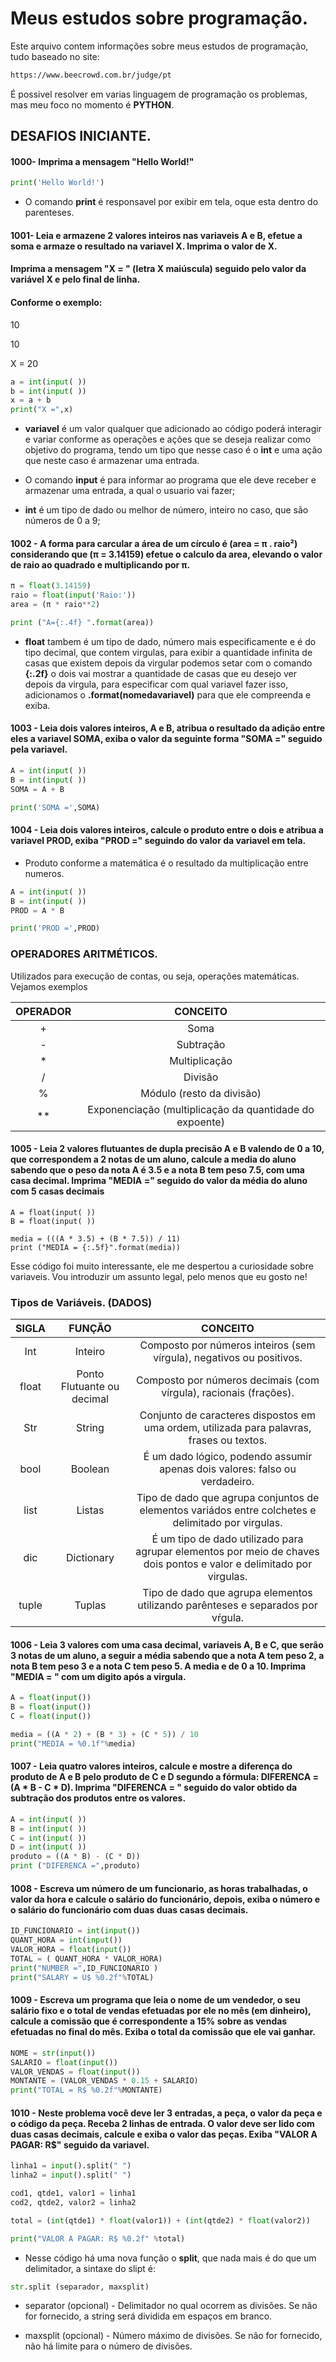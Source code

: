 # Meus estudos sobre programação.

Este arquivo contem informações sobre meus estudos de programação, tudo baseado no site:

```html
https://www.beecrowd.com.br/judge/pt
```

É possivel resolver em varias linguagem de programação os problemas, mas meu foco no momento é **PYTHON**.


## DESAFIOS INICIANTE.


#### 1000- Imprima a mensagem "Hello World!"

```python
print('Hello World!')
```

- O comando **print** é responsavel por exibir em tela, oque esta dentro do parenteses.

#### 1001- Leia e armazene 2 valores inteiros nas variaveis A e B, efetue a soma e armaze o resultado na variavel X. Imprima o valor de X. 


#### Imprima a mensagem "X = " (letra X maiúscula) seguido pelo valor da variável X e pelo final de linha. 


#### Conforme o exemplo:

10

10

X = 20


```python
a = int(input( ))
b = int(input( ))
x = a + b
print("X =",x) 
```
- **variavel** é um valor qualquer que adicionado ao código poderá interagir e variar conforme as operações e ações que se deseja realizar como objetivo do programa, tendo um tipo que nesse caso é o **int** e uma ação que neste caso é armazenar uma entrada. 
- O comando **input** é para informar ao programa que ele deve receber e armazenar uma entrada, a qual o usuario vai fazer;

- **int** é um tipo de dado ou melhor de número, inteiro no caso, que são números de 0 a 9;


#### 1002 - A forma para carcular a área de um círculo é (area =  π . raio²) considerando que (π = 3.14159) efetue o calculo da area, elevando o valor de raio ao quadrado e multiplicando por π.

 
 
```python
π = float(3.14159)
raio = float(input('Raio:'))
area = (π * raio**2)

print ("A={:.4f} ".format(area))
```

- **float** tambem é um tipo de dado, número mais especificamente e é do tipo decimal, que contem virgulas, para exibir a quantidade infinita de casas que existem depois da virgular podemos setar com o comando **{:.2f}** o dois vai mostrar a quantidade de casas que eu desejo ver depois da virgula, para especificar com qual variavel fazer isso, adicionamos o **.format(nomedavariavel)** para que ele compreenda e exiba. 


#### 1003 - Leia dois valores inteiros, A e B, atribua o resultado da adição entre eles a variavel SOMA, exiba o valor da seguinte forma "SOMA =" seguido pela variavel.

```python
A = int(input( ))
B = int(input( ))
SOMA = A + B

print('SOMA =',SOMA)
```

#### 1004 - Leia dois valores inteiros, calcule o produto entre o dois e atribua a variavel PROD, exiba "PROD =" seguindo do valor da variavel em tela.

- Produto conforme a matemática é o resultado da multiplicação entre numeros. 

```python
A = int(input( ))
B = int(input( ))
PROD = A * B

print('PROD =',PROD)
```

### OPERADORES ARITMÉTICOS.
 
 Utilizados para execução de contas, ou seja, operações matemáticas. Vejamos exemplos
 
OPERADOR | CONCEITO 
:--------: | :--------:
+| Soma 
-| Subtração 
*| Multiplicação
/| Divisão 
%| Módulo (resto da divisão)
**| Exponenciação (multiplicação da quantidade do expoente)
 
#### 1005 - Leia 2 valores flutuantes de dupla precisão A e B valendo de 0 a 10, que correspondem a 2 notas de um aluno, calcule a media do aluno sabendo que o peso da nota A é 3.5 e a nota B tem peso 7.5, com uma casa decimal. Imprima "MEDIA =" seguido do valor da média do aluno com 5 casas decimais


```pyhton
A = float(input( ))
B = float(input( ))

media = (((A * 3.5) + (B * 7.5)) / 11)
print ("MEDIA = {:.5f}".format(media))
```

Esse código foi muito interessante, ele me despertou a curiosidade sobre variaveis. Vou introduzir um assunto legal, pelo menos que eu gosto ne!

### Tipos de Variáveis. (DADOS)


SIGLA | FUNÇÃO | CONCEITO 
:--------: | :--------: | :---------------------------------------------------------------------------:
Int| Inteiro | Composto por números inteiros (sem vírgula), negativos ou positivos.
float| Ponto Flutuante ou decimal | Composto por números decimais (com vírgula), racionais (frações).
Str| String | Conjunto de caracteres dispostos em uma ordem, utilizada para palavras, frases ou textos.
bool| Boolean | É um dado lógico, podendo assumir apenas dois valores: falso ou verdadeiro.
list| Listas | Tipo de dado que agrupa conjuntos de elementos variádos entre colchetes e delimitado por virgulas. 
dic| Dictionary | É um tipo de dado utilizado para agrupar elementos por meio de chaves dois pontos e valor e delimitado por virgulas.  
tuple | Tuplas | Tipo de dado que agrupa elementos utilizando parênteses e separados por vŕgula. 




#### 1006 - Leia 3 valores com uma casa decimal, variaveis A, B e C, que serão 3 notas de um aluno, a seguir a média sabendo que a nota A tem peso 2, a nota B tem peso 3 e a nota C tem peso 5. A media e de 0 a 10. Imprima "MEDIA = " com um digito após a virgula. 

```python
A = float(input())
B = float(input())
C = float(input())

media = ((A * 2) + (B * 3) + (C * 5)) / 10
print("MEDIA = %0.1f"%media)
```

#### 1007 - Leia quatro valores inteiros, calcule e mostre a diferença do produto de A e B pelo produto de C e D segundo a fórmula: DIFERENCA = (A * B - C * D). Imprima "DIFERENCA = " seguido do valor obtido da subtração dos produtos entre os valores. 

```python
A = int(input( ))
B = int(input( ))
C = int(input( ))
D = int(input( ))
produto = ((A * B) - (C * D))
print ("DIFERENCA =",produto)
```


#### 1008 - Escreva um número de um funcionario, as horas trabalhadas, o valor da hora e calcule o salário do funcionário, depois, exiba o número e o salário do funcionário com duas duas casas decimais. 


```python
ID_FUNCIONARIO = int(input())
QUANT_HORA = int(input())
VALOR_HORA = float(input())
TOTAL = ( QUANT_HORA * VALOR_HORA)
print("NUMBER =",ID_FUNCIONARIO )
print("SALARY = U$ %0.2f"%TOTAL)
```


#### 1009 - Escreva um programa que leia o nome de um vendedor, o seu salário fixo e o total de vendas efetuadas por ele no mês (em dinheiro), calcule a comissão que é correspondente a 15% sobre as vendas efetuadas no final do mês. Exiba o total da comissão que ele vai ganhar. 

```python
NOME = str(input())
SALARIO = float(input())
VALOR_VENDAS = float(input())
MONTANTE = (VALOR_VENDAS * 0.15 + SALARIO) 
print("TOTAL = R$ %0.2f"%MONTANTE)
```

#### 1010 - Neste problema você deve ler 3 entradas, a peça, o valor da peça e o código da peça. Receba 2 linhas de entrada. O valor deve ser lido com duas casas decimais, calcule e exiba o valor das peças. Exiba "VALOR A PAGAR: R$" seguido da variavel.


```python
linha1 = input().split(" ")
linha2 = input().split(" ")

cod1, qtde1, valor1 = linha1
cod2, qtde2, valor2 = linha2

total = (int(qtde1) * float(valor1)) + (int(qtde2) * float(valor2))

print("VALOR A PAGAR: R$ %0.2f" %total)
```

- Nesse código há uma nova função o **split**, que nada mais é do que um delimitador, a sintaxe do slipt é:

```python
str.split (separador, maxsplit)
```

- separator (opcional) - Delimitador no qual ocorrem as divisões. Se não for fornecido, a string será dividida em espaços em branco.

- maxsplit (opcional) - Número máximo de divisões. Se não for fornecido, não há limite para o número de divisões.










